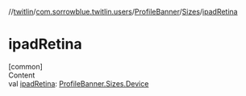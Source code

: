 //[twitlin](../../../index.md)/[com.sorrowblue.twitlin.users](../../index.md)/[ProfileBanner](../index.md)/[Sizes](index.md)/[ipadRetina](ipad-retina.md)



# ipadRetina  
[common]  
Content  
val [ipadRetina](ipad-retina.md): [ProfileBanner.Sizes.Device](-device/index.md)  



